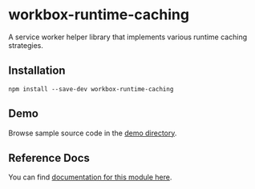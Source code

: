 <!-- DO NOT EDIT. This page is autogenerated. -->
<!-- To make changes, edit templates/Project-README.hbs, not this file. -->

# workbox-runtime-caching

A service worker helper library that implements various runtime caching strategies.

## Installation

`npm install --save-dev workbox-runtime-caching`

## Demo

Browse sample source code in the [demo directory](https://github.com/GoogleChrome/workbox/tree/master/packages/workbox-runtime-caching/demo).

## Reference Docs

You can find [documentation for this module here](https://googlechrome.github.io/workbox/reference-docs/stable/latest/module-workbox-runtime-caching.html#main).
